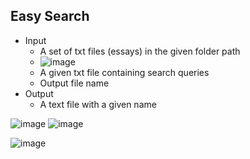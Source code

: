 ## Easy Search
* Input
  * A set of txt files (essays) in the given folder path
  * ![image](https://github.com/lillianone02/NTHU-CS-DataStructure/assets/47809755/d78de40a-bc5f-441a-ad8b-d0348c7054d2)
  * A given txt file containing search queries
  * Output file name
* Output
  * A text file with a given name

![image](https://github.com/lillianone02/NTHU-CS-DataStructure/assets/47809755/5496b761-818f-44db-879f-b329c7bf3bc8)
![image](https://github.com/lillianone02/NTHU-CS-DataStructure/assets/47809755/e709f8e1-4088-44ad-8cd0-eec14106c888)

![image](https://github.com/lillianone02/NTHU-CS-DataStructure/assets/47809755/1b6e7be2-e372-4d93-bc52-85d320e47648)
